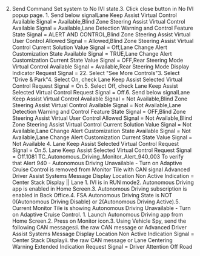2. Send Command Set system to No IVI state.3. Click close button in No IVI popup page. 1. Send below signalLane Keep Assist Virtual Control Available Signal = Available,Blind Zone Steering Assist Virtual Control Available Signal = Available,Lane Detection Warning and Control Feature State Signal = ALERT AND CONTROL,Blind Zone Steering Assist Virtual User Control Allowed Signal = Allowed,Blind Zone Steering Assist Virtual Control Current Solution Value Signal = Off,Lane Change Alert Customization State Available Signal = TRUE,Lane Change Alert Customization Current State Value Signal = OFF,Rear Steering Mode Virtual Control Available Signal = Available,Rear Steering Mode Display Indicator Request Signal = 22. Select "See More Controls"3. Select "Drive & Park"4. Select On, check Lane Keep Assist Selected Virtual Control Request Signal = On.5. Select Off, check Lane Keep Assist Selected Virtual Control Request Signal = Off.6. Send below signalLane Keep Assist Virtual Control Available Signal = Not Available,Blind Zone Steering Assist Virtual Control Available Signal = Not Available,Lane Detection Warning and Control Feature State Signal = OFF,Blind Zone Steering Assist Virtual User Control Allowed Signal = Not Available,Blind Zone Steering Assist Virtual Control Current Solution Value Signal = Not Available,Lane Change Alert Customization State Available Signal = Not Available,Lane Change Alert Customization Current State Value Signal = Not Available 4. Lane Keep Assist Selected Virtual Control Request Signal = On.5. Lane Keep Assist Selected Virtual Control Request Signal = Off.1081 TC_Autonomous_Driving_Monitor_Alert_940_003 To verify that Alert 940 - Autonomous Driving Unavailable - Turn on Adaptive Cruise Control is removed from Monitor Tile with CAN signal Advanced Driver Assist Systems Message Display Location Non Active Indication = Center Stack Display || Lane 1. IVI is in RUN mode2. Autonomous Driving app is enabled in Home Screen.3. Autonomous Driving subscription is enabled in Back Office.4. FSA Autonomous Driving State is NOT 0(Autonomous Driving Disable) or 2(Autonomous Driving Active).5. Current Monitor Tile is showing Autonomous Driving Unavailable - Turn on Adaptive Cruise Control. 1. Launch Autonomous Driving app from Home Screen.2. Press on Monitor icon.3. Using Vehicle Spy, send the following CAN messages:i. the raw CAN message or Advanced Driver Assist Systems Message Display Location Non Active Indication Signal = Center Stack Displayii. the raw CAN message or Lane Centering Warning Extended Indication Request Signal = Driver Attention Off Road